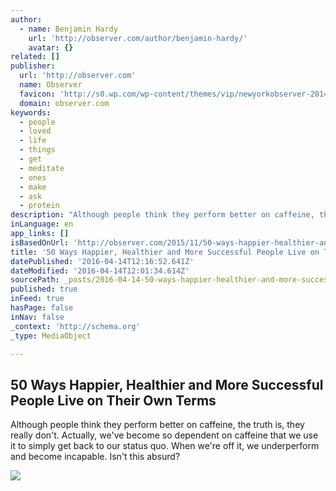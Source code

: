 ```yaml
---
author:
  - name: Benjamin Hardy
    url: 'http://observer.com/author/benjamin-hardy/'
    avatar: {}
related: []
publisher:
  url: 'http://observer.com'
  name: Observer
  favicon: 'http://s0.wp.com/wp-content/themes/vip/newyorkobserver-2014/images/favicons/favicon-16x16.png'
  domain: observer.com
keywords:
  - people
  - loved
  - life
  - things
  - get
  - meditate
  - ones
  - make
  - ask
  - protein
description: "Although people think they perform better on caffeine, the truth is, they really don't. Actually, we've become so dependent on caffeine that we use it to simply get back to our status quo. When we're off it, we underperform and become incapable. Isn't this absurd?"
inLanguage: en
app_links: []
isBasedOnUrl: 'http://observer.com/2015/11/50-ways-happier-healthier-and-more-successful-people-live-on-their-own-terms/'
title: '50 Ways Happier, Healthier and More Successful People Live on Their Own Terms'
datePublished: '2016-04-14T12:16:52.641Z'
dateModified: '2016-04-14T12:01:34.614Z'
sourcePath: _posts/2016-04-14-50-ways-happier-healthier-and-more-successful-people-live-o.md
published: true
inFeed: true
hasPage: false
inNav: false
_context: 'http://schema.org'
_type: MediaObject

---
```

<article style=""><h1>50 Ways Happier, Healthier and More Successful People Live on Their Own Terms</h1><p>Although people think they perform better on caffeine, the truth is, they really don't. Actually, we've become so dependent on caffeine that we use it to simply get back to our status quo. When we're off it, we underperform and become incapable. Isn't this absurd?</p><img src="https://i1.wp.com/nyoobserver.files.wordpress.com/2015/11/happycat.jpeg?fit=440%2C330&amp;quality=80&amp;strip&amp;ssl=1" /></article>